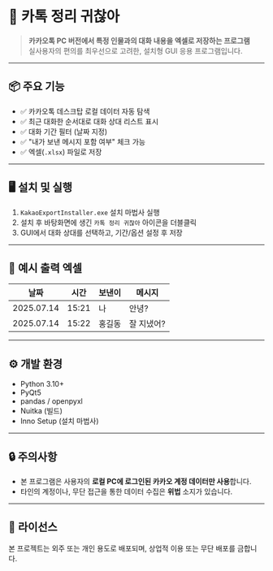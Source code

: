 # 💬 카톡 정리 귀찮아

> **카카오톡 PC 버전에서 특정 인물과의 대화 내용을 엑셀로 저장하는 프로그램**  
> 실사용자의 편의를 최우선으로 고려한, 설치형 GUI 응용 프로그램입니다.

---

## 📦 주요 기능

- ✅ 카카오톡 데스크탑 로컬 데이터 자동 탐색
- ✅ 최근 대화한 순서대로 대화 상대 리스트 표시
- ✅ 대화 기간 필터 (날짜 지정)
- ✅ "내가 보낸 메시지 포함 여부" 체크 가능
- ✅ 엑셀(`.xlsx`) 파일로 저장

---

## 🖥️ 설치 및 실행

1. `KakaoExportInstaller.exe` 설치 마법사 실행  
2. 설치 후 바탕화면에 생긴 `카톡 정리 귀찮아` 아이콘을 더블클릭  
3. GUI에서 대화 상대를 선택하고, 기간/옵션 설정 후 저장

---

## 📂 예시 출력 엑셀

| 날짜 | 시간 | 보낸이 | 메시지 |
|------|------|--------|--------|
| 2025.07.14 | 15:21 | 나 | 안녕? |
| 2025.07.14 | 15:22 | 홍길동 | 잘 지냈어? |

---

## ⚙️ 개발 환경

- Python 3.10+
- PyQt5
- pandas / openpyxl
- Nuitka (빌드)
- Inno Setup (설치 마법사)

---

## 🔒 주의사항

- 본 프로그램은 사용자의 **로컬 PC에 로그인된 카카오 계정 데이터만 사용**합니다.
- 타인의 계정이나, 무단 접근을 통한 데이터 수집은 **위법** 소지가 있습니다.

---

## 📜 라이선스

본 프로젝트는 외주 또는 개인 용도로 배포되며, 상업적 이용 또는 무단 배포를 금합니다.
